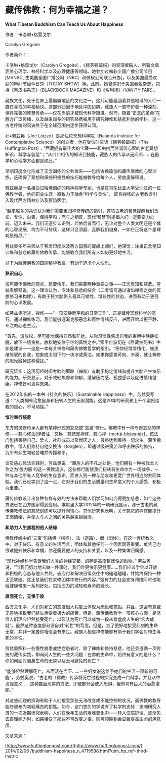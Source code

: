 # 藏传佛教：何为幸福之道？

**What Tibetan Buddhism Can Teach Us About Happiness**

作者：卡洛琳•格雷戈尔

Carolyn Gregoire

作者简介：

卡洛琳•格雷戈尔（Carolyn Gregoire），《赫芬顿邮报》的资深撰稿人，所著文章涵盖心理学、神经科学以及心理健康等领域。她参加过微软全国广播公司节目\[MSNBC, 由美国全国广播公司（NBC）和微软公司联合开办\]，以及美国最受欢迎的早间节目今日秀（TODAY SHOW）等。此前，她曾供职于美国著名杂志，包括《黑皮书杂志》（BLACKBOOK MAGAZINE）和《名利场》（VANITY FAIR）。

藏族文化，处于世界上最偏僻地区的文化之一，这儿可能蕴涵着其他地域的人们一直在寻找的幸福秘诀。这部分归因于地处中国边隅，藏族人一直守护着一种深刻、保存完善的智慧传承——仅在当前才被现代科学跟进。然而，随着“正念的革命”在西方广泛传播，以及越来越多的研究经费被用于研究禅修和慈悲利他的学科，这一古老传统的窍诀终于在全球范围内逐步获得认同。

乔•劳兹奥（Joe Loizzo）是那烂陀冥想科学院（Nalanda Institute for Contemplative Science）的创立者，他在受访时告诉《赫芬顿邮报》（The Huffington Post）：“西藏拥有最伟大的宝藏——即由内而外调伏心智的古老冥想知识、科学与智慧”；“从口口相传的知识到技能，藏族人的传承从无间断……在医学和心理学方面都是如此。”

早期印度文化形成了正念训练的公共体系——包括古典瑜伽和藏传佛教的心智训练，这确保了冥想和保持积极性的技巧能被教导给每个人，劳兹奥解释说。

劳兹奥是一名接受过哈佛训练的精神病学专家，也是在哥伦比亚大学受训过的一位佛教学者，他的职业生涯一直致力于融合“科学与灵性”， 即将禅修的古老教言引入现代西方精神疗法及预防医学。

“越来越多的共识认为我们需要重归禅修传统的指引，这项古老的智慧提醒我们放松、专注、向善、保持平和；而与之相反，现代‘智慧’则提倡人们一定要奋力向前、迈入未来。我们正逐步认识到，若依后者而行，无论对整个人类文明还是个体的心智发展，均为不可持续，这样只会消磨、瓦解我们自身，一如它正将这个星球耗损殆尽。”

劳兹奥多年来师从于客居印度以及西方国家的藏族上师们，他深信：注重正念觉知训练和慈悲的藏传佛教传承，能够教会我们所有人如何更好地生活。

以下为藏传佛教的四则精华教言，有助于追求个人快乐。

**熟识自心**

按照藏传佛教的观点，想要快乐，我们需要两种重要之事——正念觉知和慈悲。劳兹奥解释说，这一理论认为，专注和慈悲的结合（二者皆可通过诸如禅修之类的冥想修习来构建），有助于将大脑带入最具可塑性、增长性的状态，进而有助于更高阶的心识发展。

如劳兹奥所述，禅修——“一项安静而平和的日常工作”，正是藏传冥想科学的基石。通过禅修练习，我们能够逐渐克服恶念和惯性情绪反应，进而开始以更平静、专注的心态生活。

“首先，请放松，尽可能地保持自然和旷达。从你习惯性焦虑自我的束缚中静静松脱，放下一切贪执，放松地安住于你的真性之中。”索甲仁波切在《西藏生死书》中如是建议——这是一本有关禅修和藏传佛教哲学的指引。“把你经常情绪化、被思绪驾驭的自我，想象成太阳下的一块冰或黄油。如果你感觉苛刻、冷漠，就让禅修的阳光融掉这种侵扰。”

研究证实：这项历经时间考验的策略（禅修）有助于稳定情绪和提升大脑产生快乐的能力。研究显示，对于减轻焦虑和抑郁，缓解压力感、孤独感以及促进情绪健康，禅修皆可发挥效果。

在2012年出的一本书《持久的快乐》（Sustainable Happiness）中，劳兹奥写道：“人类拥有治愈自身和扭转人生的无限潜能，这是20年的研究和上千个案例给我的信心，不可动摇。”

**恒时奉行慈悲**

东方的灵修传承大都有某种形式的慈悲或“慈爱”修行。佛教中有一种专修慈悲的禅修——慈心修法\[译者注：又称：慈悲观禅修、慈心禅（mettā-bhāvanā）\]，该法门包括善待自己、爱人、社群成员以及憎厌之人，最终达到善待一切众生。藏传佛教中，僧人们修持自他交换法（tonglen），即通过吸进痛苦和呼出快乐的修持，为所有众生减轻苦难并传播和平。

谈及慈心修法实践时，劳兹奥说：“藏族人的不凡之处是，他们拥有一种被我本人称之为‘强力版’的这一佛教流派，这些修行能使我们扭转将生命作为一场战争，一种与其他所有人竞争的生存意识，而进入到一种与朋友和更宽广世界相连的共同体验。我们已经学到了这一点，它对于我们的生活质量和生命意义的个人感受，都极为重要。”

藏传佛教设计出各种各样有效的方法来帮助人们学习如何变得更加慈悲，如今这些方法已在西方国家得到应用。埃默里大学2012年的一项研究显示，源于古老的藏传佛教修法的慈悲训练可以提升同情心，其他研究也表明，关于慈悲的禅修能提升正面情绪，并使人与人之间的关系越来越融洽。

**和助力人生旅程的他人结缘**

佛教传统中的“三宝”包括佛（榜样）、法（道路）、僧（团体）。在这一传统教义中，对于快乐、有意义的生活而言，团体和其他任何一个因素同等重要。单凭己力很难提升快乐和幸福，你还需要他人的支持和关爱，以及一种集体归属感。

“现代神经科学告诉我们人类的神经交错，的确是高度群居性的动物，” 劳兹奥说，“当我们努力地去做一件事时，我们会更快乐更健康……我们应该学会以开放和积极的心态与他人共处，去应付和解决日常交往中的磕磕碰碰，并始终保持一种正面联结。这正是我们在灵修团体中修行的内容。”强有力的社会支持网络同时也能给健康带来一系列好处，包括压力的减轻和寿命的延长。

**直面死亡，无惧于彼**

西方文化中，人们对死亡的态度很大程度上体现为恐慌和抗拒，并且，这会有意或无意地招致我们终生承受着极大的痛苦。但是，藏传佛教哲学一项核心方面，是坚信人们理应坦然接受死亡，以及认为死亡可以成为一段未曾虚度人生的“宏大成就”。虽然这种态度部分源自对“转世”的笃信，但是，为了更好地接受此刻的生命无常，并非一定要你相信会有来世。藏族人相信禅修能够有助于我们学会对待生与死的本性。

劳兹奥照料一些慢性病患或绝症患者时，除了禅修和修持慈悲，他还会遵循一项传统的藏传实践，即询问人生的一些大问题：在你的生命中，始终有意义的是什么？你如何面对自身生命的无常以及无可避免的死亡？

“能够坦然理解死亡，从而活在当下……一些妇女说这给予她们的生活一项新的可能”，劳兹奥说，“古老的（佛教）传承将死亡过程的探究变成一门科学，并且从中发掘意义……这种直面现实的方法，即便部分会使人恐惧，但却具有巨大的治愈潜能。”

对这些问题的探询有助于人们接受那些无法改变或不能控制的状况，而佛教的教导始终被奉为减轻痛苦的钥匙。如今，这门悠久的学说有了科学的支持：澳洲研究人员的一项近期研究表明，人们在晚年生活的艰难变化中——转入住院护理、逐渐失去自理能力时，如果接受了那些不可改变之事，则可预期到会显著提高生命的满意度。

文章来源：

[http://www.huffingtonpost.com/](http://www.huffingtonpost.com/) 2014/02/06 /buddhism-happiness\_n\_4719588.html?utm\_hp\_ref=third-metric

